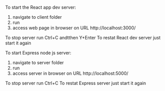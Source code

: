 To start the React app dev server:
1) navigate to client folder
2) run <npm start>
3) access web page in browser on URL http://localhost:3000/

To stop server run Ctrl+C andtthen Y+Enter
To restat React dev server just start it again

To start Express node js server:
1) navigate to server folder
2) run <node index.js>
3) access server in browser on URL http://localhost:5000/

To stop server run Ctrl+C
To restat Express server just start it again
